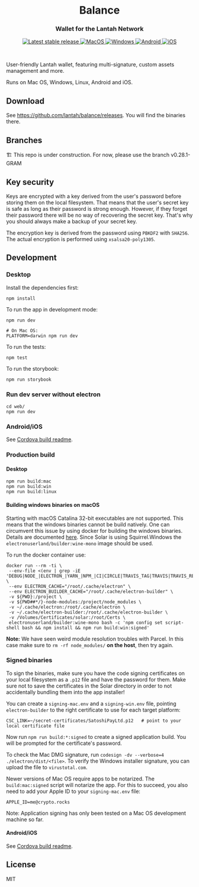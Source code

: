<h1 align="center">Balance</h1>
<h3 align="center">Wallet for the Lantah Network</h3>

<p align="center">
  <a href="https://github.com/lantah/balance/releases/latest">
    <img alt="Latest stable release" src="https://badgen.net/github/release/satoshipay/solar/stable" />
  </a>
  <a href="https://github.com/lantah/balance/releases/latest">
    <img alt="MacOS" src="https://badgen.net/badge/icon/MacOS?icon=apple&label&color=cyan" />
  </a>
  <a href="https://github.com/lantah/balance/releases/latest">
    <img alt="Windows" src="https://badgen.net/badge/icon/Windows?icon=windows&label&color=cyan" />
  </a>
  <a href="https://github.com/lantah/balance/releases/latest">
    <img alt="Android" src="https://badgen.net/badge/icon/Android?icon=googleplay&label&color=cyan" />
  </a>
  <a href="https://github.com/lantah/balance/releases/latest">
    <img alt="iOS" src="https://badgen.net/badge/icon/iOS?icon=apple&label&color=cyan" />
  </a>
</p>

<br />

User-friendly Lantah wallet, featuring multi-signature, custom assets management and more.

Runs on Mac OS, Windows, Linux, Android and iOS.

## Download

See <https://github.com/lantah/balance/releases>. You will find the binaries there.

## Branches
🏗️ This repo is under construction. For now, please use the branch v0.28.1-GRAM

## Key security

Keys are encrypted with a key derived from the user's password before storing them on the local filesystem. That means that the user's secret key is safe as long as their password is strong enough. However, if they forget their password there will be no way of recovering the secret key. That's why you should always make a backup of your secret key.

The encryption key is derived from the password using `PBKDF2` with `SHA256`. The actual encryption is performed using `xsalsa20-poly1305`.

## Development

### Desktop

Install the dependencies first:

```
npm install
```

To run the app in development mode:

```
npm run dev

# On Mac OS:
PLATFORM=darwin npm run dev
```

To run the tests:

```
npm test
```

To run the storybook:

```
npm run storybook
```

### Run dev server without electron

```
cd web/
npm run dev
```

### Android/iOS

See [Cordova build readme](./cordova/README.md).

### Production build

#### Desktop

```
npm run build:mac
npm run build:win
npm run build:linux
```

#### Building windows binaries on macOS

Starting with macOS Catalina 32-bit executables are not supported. This means that the windows binaries cannot be build natively. One can circumvent this issue by using docker for building the windows binaries. Details are documented [here](https://www.electron.build/multi-platform-build#build-electron-app-using-docker-on-a-local-machine). Since Solar is using Squirrel.Windows the `electronuserland/builder:wine-mono` image should be used.

To run the docker container use:

```
docker run --rm -ti \
 --env-file <(env | grep -iE 'DEBUG|NODE_|ELECTRON_|YARN_|NPM_|CI|CIRCLE|TRAVIS_TAG|TRAVIS|TRAVIS_REPO_|TRAVIS_BUILD_|TRAVIS_BRANCH|TRAVIS_PULL_REQUEST_|APPVEYOR_|CSC_|GH_|GITHUB_|BT_|AWS_|STRIP|BUILD_') \
 --env ELECTRON_CACHE="/root/.cache/electron" \
 --env ELECTRON_BUILDER_CACHE="/root/.cache/electron-builder" \
 -v ${PWD}:/project \
 -v ${PWD##*/}-node-modules:/project/node_modules \
 -v ~/.cache/electron:/root/.cache/electron \
 -v ~/.cache/electron-builder:/root/.cache/electron-builder \
 -v /Volumes/Certificates/solar:/root/Certs \
 electronuserland/builder:wine-mono bash -c 'npm config set script-shell bash && npm install && npm run build:win:signed'
 ```
 
 **Note:** We have seen weird module resolution troubles with Parcel. In this case make sure to `rm -rf node_modules/` **on the host**, then try again.

### Signed binaries

To sign the binaries, make sure you have the code signing certificates on your local filesystem as a `.p12` file and have the password for them. Make sure not to save the certificates in the Solar directory in order to not accidentally bundling them into the app installer!

You can create a `signing-mac.env` and a `signing-win.env` file, pointing `electron-builder` to the right certificate to use for each target platform:

```
CSC_LINK=~/secret-certificates/SatoshiPayLtd.p12   # point to your local certificate file
```

Now run `npm run build:*:signed` to create a signed application build. You will be prompted for the certificate's password.

To check the Mac DMG signature, run `codesign -dv --verbose=4 ./electron/dist/<file>`. To verify the Windows installer signature, you can upload the file to `virustotal.com`.

Newer versions of Mac OS require apps to be notarized. The `build:mac:signed` script will notarize the app. For this to succeed, you also need to add your Apple ID to your `signing-mac.env` file:

```
APPLE_ID=me@crypto.rocks
```

Note: Application signing has only been tested on a Mac OS development machine so far.

#### Android/iOS

See [Cordova build readme](./cordova/README.md).

## License

MIT

